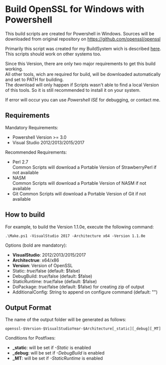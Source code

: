 # Build OpenSSL for Windows with Powershell

This build scripts are created for Powershell in Windows.
Sources will be downloaded from original repository on https://github.com/openssl/openssl

Primarily this script was created for my BuildSystem wich is described [here](https://adirmeier.de/0_Blog/ID_157/index.html).  
This scripts should work on other systems too.  

Since this Version, there are only two major requirements to get this build working.  
All other tools, wich are required for build, will be downloaded automatically and set 
to PATH for building.  
The download will only happen if Scripts wasn't able to find a local Version of this tools.
So it is still recommended to install it on your system.

If error will occur you can use *Powershell ISE* for debugging, or contact me.

## Requirements

Mandatory Requirements:
 - Powershell Version >= 3.0
 - Visual Studio 2012/2013/2015/2017

Recommended Requirements:
 - Perl 2.7  
    Common Scripts will download a Portable Version of StrawberryPerl if not available
 - NASM  
    Common Scripts will download a Portable Version of NASM if not available
 - Git
    Common Scripts will download a Portable Version of Git if not available

## How to build

For example, to build the Version 1.1.0e, execute the following command:

    .\Make.ps1 -VisualStudio 2017 -Architecture x64 -Version 1.1.0e
    
Options (bold are mandatory):
 - **VisualStudio**: 2012/2013/2015/2017
 - **Architectrue**: x64/x86
 - **Version**: Version of OpenSSL
 - Static: $true/$false (default: $false)
 - DebugBuild: $true/$false (default: $false)
 - StaticRuntime: $true/$false (default: $false)
 - DoPackage: $true/$false (default: $false) for creating zip of output
 - AdditionalConfig: String to append on configure command (default: "")
 
## Output Format

The name of the output folder will be generated as follows:

    openssl-$Version-$VisualStudioYear-$Architecture[_static][_debug][_MT]

Conditions for Postfixes:
 - **_static**: will be set if *-Static* is enabled
 - **_debug**: will be set if *-DebugBuild* is enabled
 - **_MT**: will be set if *-StaticRuntime* is enabled
 
